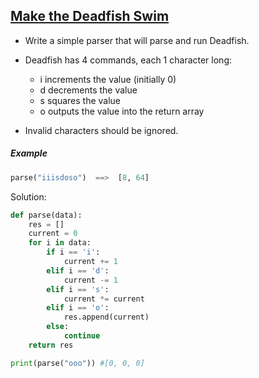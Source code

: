 ## [Make the Deadfish Swim](https://www.codewars.com/kata/51e0007c1f9378fa810002a9) 

- Write a simple parser that will parse and run Deadfish.

- Deadfish has 4 commands, each 1 character long:
  - i increments the value (initially 0)
  - d decrements the value
  - s squares the value
  - o outputs the value into the return array
- Invalid characters should be ignored.

##### Example  
```python            
parse("iiisdoso")  ==>  [8, 64]
``` 
Solution:
```python
def parse(data):
    res = []
    current = 0
    for i in data:
        if i == 'i':
            current += 1
        elif i == 'd':
            current -= 1
        elif i == 's':
            current *= current
        elif i == 'o':
            res.append(current)
        else:
            continue
    return res

print(parse("ooo")) #[0, 0, 0]
```